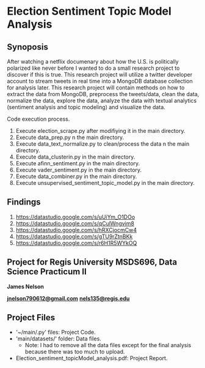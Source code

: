 # Election Sentiment Topic Model Analysis

## Synoposis
After watching a netflix documenary about how the U.S. is politically polarized like never before I wanted to do a small research project to discover if this is true. This research project will utilize a twitter developer account to stream tweets in real time into a MongoDB database collection for analysis later. This research project will contain methods on how to extract the data from MongoDB, preprocess the tweets/data, clean the data, normalize the data, explore the data, analyze the data with textual analytics (sentiment analysis and topic modeling) and visualize the data.

Code execution process.
1.   Execute election_scrape.py after modifiying it in the main directory. 
2.   Execute data_prep.py n the main directory.
3.   Execute data_text_normalize.py to clean/process the data n the main directory.
4.   Execute data_clusterin.py in the main directory.
5.   Execute afinn_sentiment.py in the main directory.
6.   Execute vader_sentiment.py in the main directory.
7.   Execute data_combiner.py in the main directory.
8.   Execute unsupervised_sentiment_topic_model.py in the main directory.

## Findings
1. https://datastudio.google.com/s/uUiYm_O1DOo
2. https://datastudio.google.com/s/qCulWngvim8
3. https://datastudio.google.com/s/hRXCjocmCw4
4. https://datastudio.google.com/s/gTU9rZtnBKk
5. https://datastudio.google.com/s/r6H1R5WYkOQ

## Project for Regis University MSDS696, Data Science Practicum II
**James Nelson**

**jnelson790612@gmail.com**
**nels135@regis.edu**
## Project Files

*   '~/main/.py' files: Project Code.
* 'main/datasets/' folder: Data files.
  * Note: I had to remove all the data files except for the final analysis because there was too much to upload.
* Election_sentiment_topicModel_analysis.pdf: Project Report.




